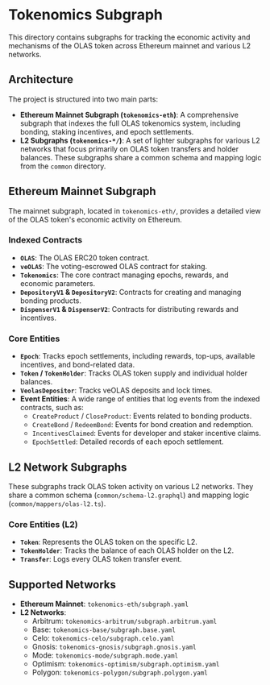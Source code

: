 # Tokenomics Subgraph

This directory contains subgraphs for tracking the economic activity and mechanisms of the OLAS token across Ethereum mainnet and various L2 networks.

## Architecture

The project is structured into two main parts:

-   **Ethereum Mainnet Subgraph (`tokenomics-eth`)**: A comprehensive subgraph that indexes the full OLAS tokenomics system, including bonding, staking incentives, and epoch settlements.
-   **L2 Subgraphs (`tokenomics-*/`)**: A set of lighter subgraphs for various L2 networks that focus primarily on OLAS token transfers and holder balances. These subgraphs share a common schema and mapping logic from the `common` directory.

## Ethereum Mainnet Subgraph

The mainnet subgraph, located in `tokenomics-eth/`, provides a detailed view of the OLAS token's economic activity on Ethereum.

### Indexed Contracts

-   **`OLAS`**: The OLAS ERC20 token contract.
-   **`veOLAS`**: The voting-escrowed OLAS contract for staking.
-   **`Tokenomics`**: The core contract managing epochs, rewards, and economic parameters.
-   **`DepositoryV1` & `DepositoryV2`**: Contracts for creating and managing bonding products.
-   **`DispenserV1` & `DispenserV2`**: Contracts for distributing rewards and incentives.

### Core Entities

-   **`Epoch`**: Tracks epoch settlements, including rewards, top-ups, available incentives, and bond-related data.
-   **`Token` / `TokenHolder`**: Tracks OLAS token supply and individual holder balances.
-   **`VeolasDepositor`**: Tracks veOLAS deposits and lock times.
-   **Event Entities**: A wide range of entities that log events from the indexed contracts, such as:
    -   `CreateProduct` / `CloseProduct`: Events related to bonding products.
    -   `CreateBond` / `RedeemBond`: Events for bond creation and redemption.
    -   `IncentivesClaimed`: Events for developer and staker incentive claims.
    -   `EpochSettled`: Detailed records of each epoch settlement.

## L2 Network Subgraphs

These subgraphs track OLAS token activity on various L2 networks. They share a common schema (`common/schema-l2.graphql`) and mapping logic (`common/mappers/olas-l2.ts`).

### Core Entities (L2)

-   **`Token`**: Represents the OLAS token on the specific L2.
-   **`TokenHolder`**: Tracks the balance of each OLAS holder on the L2.
-   **`Transfer`**: Logs every OLAS token transfer event.

## Supported Networks

-   **Ethereum Mainnet**: `tokenomics-eth/subgraph.yaml`
-   **L2 Networks**:
    -   Arbitrum: `tokenomics-arbitrum/subgraph.arbitrum.yaml`
    -   Base: `tokenomics-base/subgraph.base.yaml`
    -   Celo: `tokenomics-celo/subgraph.celo.yaml`
    -   Gnosis: `tokenomics-gnosis/subgraph.gnosis.yaml`
    -   Mode: `tokenomics-mode/subgraph.mode.yaml`
    -   Optimism: `tokenomics-optimism/subgraph.optimism.yaml`
    -   Polygon: `tokenomics-polygon/subgraph.polygon.yaml`

